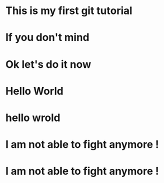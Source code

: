 # This is my first git tutorial 

# If you don't mind 

# Ok let's do it now

# Hello World

# hello wrold

# I am not able to fight anymore !

# I am not able to fight anymore !

